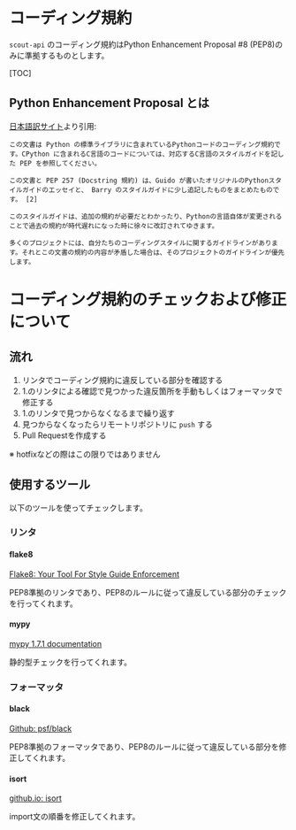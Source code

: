# コーディング規約

`scout-api` のコーディング規約はPython Enhancement Proposal #8 (PEP8)のみに準拠するものとします。

[TOC]

## Python Enhancement Proposal とは

[日本語訳サイト](https://pep8-ja.readthedocs.io/ja/latest/)より引用:

```
この文書は Python の標準ライブラリに含まれているPythonコードのコーディング規約です。CPython に含まれるC言語のコードについては、対応するC言語のスタイルガイドを記した PEP を参照してください。

この文書と PEP 257 (Docstring 規約) は、Guido が書いたオリジナルのPythonスタイルガイドのエッセイと、 Barry のスタイルガイドに少し追記したものをまとめたものです。 [2]

このスタイルガイドは、追加の規約が必要だとわかったり、Pythonの言語自体が変更されることで過去の規約が時代遅れになった時に徐々に改訂されてゆきます。

多くのプロジェクトには、自分たちのコーディングスタイルに関するガイドラインがあります。それとこの文書の規約の内容が矛盾した場合は、そのプロジェクトのガイドラインが優先します。
```

# コーディング規約のチェックおよび修正について

## 流れ

1. リンタでコーディング規約に違反している部分を確認する
2. 1.のリンタによる確認で見つかった違反箇所を手動もしくはフォーマッタで修正する
3. 1.のリンタで見つからなくなるまで繰り返す
4. 見つからなくなったらリモートリポジトリに `push` する
5. Pull Requestを作成する

※ hotfixなどの際はこの限りではありません

## 使用するツール

以下のツールを使ってチェックします。

### リンタ

#### flake8

[Flake8: Your Tool For Style Guide Enforcement](https://flake8.pycqa.org/en/latest/)

PEP8準拠のリンタであり、PEP8のルールに従って違反している部分のチェックを行ってくれます。

#### mypy

[mypy 1.7.1 documentation](https://mypy.readthedocs.io/en/stable/)

静的型チェックを行ってくれます。

### フォーマッタ

#### black

[Github: psf/black](https://github.com/psf/black)

PEP8準拠のフォーマッタであり、PEP8のルールに従って違反している部分を修正してくれます。

#### isort

[github.io: isort](https://pycqa.github.io/isort/)

import文の順番を修正してくれます。
